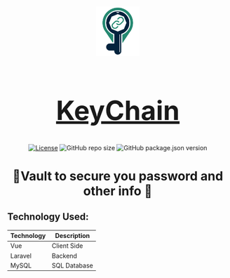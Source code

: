 <div align="center">

[<img src="./appIcon.png" style="width:100px;" alt="app Icon"/><h1 style="font-size:60px; width:100%;">KeyChain</h1>](./appIcon.png)


[![License](https://img.shields.io/github/license/Roman-Ojha/keychain?color=%23d450cf&style=for-the-badge)](https://opensource.org/licenses/MIT)
![GitHub repo size](https://img.shields.io/github/repo-size/Roman-Ojha/keychain?color=%234980cc&label=Size&logo=GitHub&style=for-the-badge)
![GitHub package.json version](https://img.shields.io/github/package-json/v/Roman-Ojha/keychain?color=%2300c2b8&logo=V&style=for-the-badge)
# 🔐Vault to secure you password and other info 🔐

</div>

## Technology Used:
| Technology | Description  |
| ---------- | ------------ |
| Vue        | Client Side  |
| Laravel    | Backend      |
| MySQL      | SQL Database |
